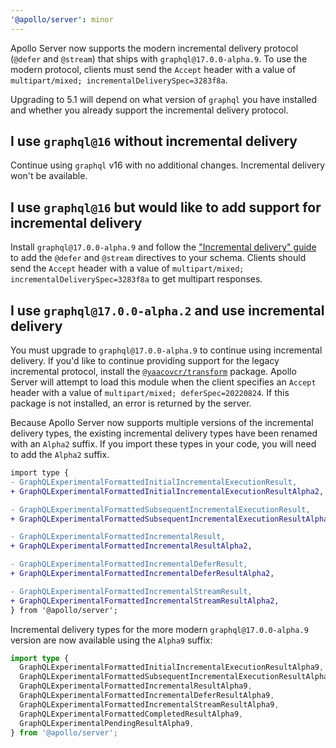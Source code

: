 ```yaml
---
'@apollo/server': minor
---
```


Apollo Server now supports the modern incremental delivery protocol (`@defer` and `@stream`) that ships with `graphql@17.0.0-alpha.9`. To use the modern protocol, clients must send the `Accept` header with a value of `multipart/mixed; incrementalDeliverySpec=3283f8a`.

Upgrading to 5.1 will depend on what version of `graphql` you have installed and whether you already support the incremental delivery protocol.

## I use `graphql@16` without incremental delivery

Continue using `graphql` v16 with no additional changes. Incremental delivery won't be available.

## I use `graphql@16` but would like to add support for incremental delivery

Install `graphql@17.0.0-alpha.9` and follow the ["Incremental delivery" guide](https://www.apollographql.com/docs/apollo-server/workflow/requests#incremental-delivery-experimental) to add the `@defer` and `@stream` directives to your schema. Clients should send the `Accept` header with a value of `multipart/mixed; incrementalDeliverySpec=3283f8a` to get multipart responses.

## I use `graphql@17.0.0-alpha.2` and use incremental delivery

You must upgrade to `graphql@17.0.0-alpha.9` to continue using incremental delivery. If you'd like to continue providing support for the legacy incremental protocol, install the [`@yaacovcr/transform`](https://github.com/yaacovCR/transform) package. Apollo Server will attempt to load this module when the client specifies an `Accept` header with a value of `multipart/mixed; deferSpec=20220824`. If this package is not installed, an error is returned by the server.

Because Apollo Server now supports multiple versions of the incremental delivery types, the existing incremental delivery types have been renamed with an `Alpha2` suffix. If you import these types in your code, you will need to add the `Alpha2` suffix.

```diff
import type {
- GraphQLExperimentalFormattedInitialIncrementalExecutionResult,
+ GraphQLExperimentalFormattedInitialIncrementalExecutionResultAlpha2,

- GraphQLExperimentalFormattedSubsequentIncrementalExecutionResult,
+ GraphQLExperimentalFormattedSubsequentIncrementalExecutionResultAlpha2,

- GraphQLExperimentalFormattedIncrementalResult,
+ GraphQLExperimentalFormattedIncrementalResultAlpha2,

- GraphQLExperimentalFormattedIncrementalDeferResult,
+ GraphQLExperimentalFormattedIncrementalDeferResultAlpha2,

- GraphQLExperimentalFormattedIncrementalStreamResult,
+ GraphQLExperimentalFormattedIncrementalStreamResultAlpha2,
} from '@apollo/server';
```

Incremental delivery types for the more modern `graphql@17.0.0-alpha.9` version are now available using the `Alpha9` suffix:

```ts
import type {
  GraphQLExperimentalFormattedInitialIncrementalExecutionResultAlpha9,
  GraphQLExperimentalFormattedSubsequentIncrementalExecutionResultAlpha9,
  GraphQLExperimentalFormattedIncrementalResultAlpha9,
  GraphQLExperimentalFormattedIncrementalDeferResultAlpha9,
  GraphQLExperimentalFormattedIncrementalStreamResultAlpha9,
  GraphQLExperimentalFormattedCompletedResultAlpha9,
  GraphQLExperimentalPendingResultAlpha9,
} from '@apollo/server';
```
